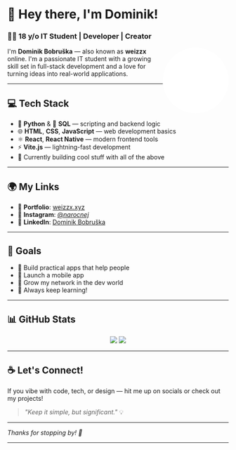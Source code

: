 # 👋 Hey there, I'm Dominik!

### 👨‍💻 18 y/o IT Student | Developer | Creator

<img align="right" src="src/assets/logo.png" width="150" style="border-radius: 50%;" />

I'm **Dominik Bobruška** — also known as **weizzx** online. I'm a passionate IT student with a growing skill set in full-stack development and a love for turning ideas into real-world applications.

---

## 💻 Tech Stack
- 🐍 **Python** & 🧠 **SQL** — scripting and backend logic
- 🌐 **HTML**, **CSS**, **JavaScript** — web development basics
- ⚛️ **React**, **React Native** — modern frontend tools
- ⚡ **Vite.js** — lightning-fast development
- 🧰 Currently building cool stuff with all of the above

---

## 🌍 My Links
- 🔗 **Portfolio**: [weizzx.xyz](https://weizzx.xyz)
- 📸 **Instagram**: [@_narocnej_](https://instagram.com/_narocnej_)
- 💼 **LinkedIn**: [Dominik Bobruška](https://www.linkedin.com/in/dominik-bobru%C5%A1ka/)

---

## 🎯 Goals
- 🔨 Build practical apps that help people
- 📱 Launch a mobile app
- 🔗 Grow my network in the dev world
- 🌱 Always keep learning!

---

## 📊 GitHub Stats

<p align="center">
  <img src="https://github-readme-stats.vercel.app/api?username=weizzx&show_icons=true&theme=radical" width="450"/>
  <img src="https://github-readme-streak-stats.herokuapp.com?user=weizzx&theme=radical" width="450"/>
</p>

---

## ☕ Let's Connect!

If you vibe with code, tech, or design — hit me up on socials or check out my projects!

> _"Keep it simple, but significant."_ 💡

---

_Thanks for stopping by! 👋_
****
